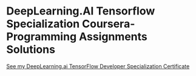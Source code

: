 # DeepLearning.AI Tensorflow Specialization Coursera- Programming Assignments Solutions
<a href="https://github.com/Rajspeaks/DeepLearning.AI-TensorFlow-Specialization-Coursera-Programming-Assignments-Rajdeep-Das/blob/main/Coursera_Deep_Learning_Tensorflow_deeplearning.ai.pdf" width="800px" height="2100px" /> See my DeepLearning.ai TensorFlow Developer Specialization Certificate </a>
